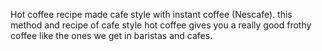 Hot coffee recipe made cafe style with instant coffee (Nescafe). this method and recipe of cafe style hot coffee gives you a really good frothy coffee like the ones we get in baristas and cafes.

